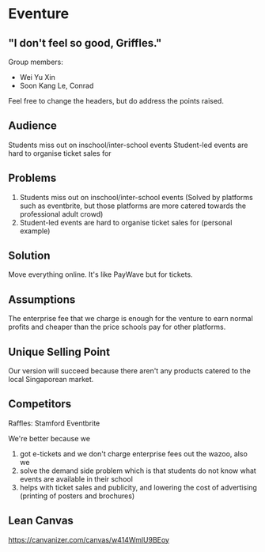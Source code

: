 # Eventure
## "I don't feel so good, Griffles."

Group members: 
* Wei Yu Xin
* Soon Kang Le, Conrad

Feel free to change the headers, but do address the points raised. 

## Audience
Students miss out on inschool/inter-school events
Student-led events are hard to organise ticket sales for

## Problems
1. Students miss out on inschool/inter-school events
(Solved by platforms such as eventbrite, but those platforms are more catered towards the professional adult crowd)
2. Student-led events are hard to organise ticket sales for
(personal example)

## Solution
Move everything online.
It's like PayWave but for tickets.

## Assumptions
The enterprise fee that we charge is enough for the venture to earn normal profits and cheaper than the price schools pay for other platforms.
## Unique Selling Point
Our version will succeed because there aren't any products catered to the local Singaporean market.

## Competitors
Raffles: Stamford
Eventbrite

We're better because we 
1. got e-tickets and we don't charge enterprise fees out the wazoo, also we 
2. solve the demand side problem which is that students do not know what events are available in their school
3. helps with ticket sales and publicity, and lowering the cost of advertising (printing of posters and brochures)

## Lean Canvas
https://canvanizer.com/canvas/w414WmlU9BEoy
